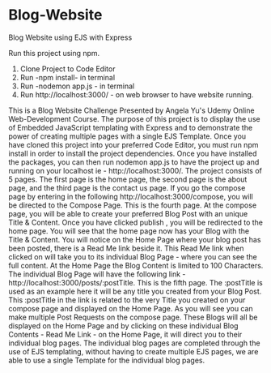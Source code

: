 # Blog-Website
Blog Website using EJS with Express

Run this project using npm.

1) Clone Project to Code Editor
2) Run -npm install- in terminal
3) Run -nodemon app.js - in terminal
4) Run http://localhost:3000/ - on web browser to have website running.

This is a Blog Website Challenge Presented by Angela Yu's Udemy Online Web-Development Course. The purpose of this project is to display the use of Embedded JavaScript templating with Express and to demonstrate the power of creating multiple pages with a single EJS Template.
Once you have cloned this project into your preferred Code Editor, you must run npm install in order to install the project dependencies. Once you have installed the packages, you can then run nodemon app.js to have the project up and running on your localhost ie - http://localhost:3000/.
The project consists of 5 pages. The first page is the home page, the second page is the about page, and the third page is the contact us page. If you go the compose page by entering in the following http://localhost:3000/compose, you will be directed to the Compose Page. This is the fourth page.
At the compose page, you will be able to create your preferred Blog Post with an unique Title & Content. Once you have clicked publish , you will be redirected to the home page. You will see that the home page now has your Blog with the Title & Content.  You will notice on the Home Page where your blog post has been posted, there is a Read Me link beside it.
This Read Me link when clicked on will take you to its individual Blog Page - where you can see the full content. At the Home Page the Blog Content is limited to 100 Characters. The individual Blog Page will have the  following link -http://localhost:3000/posts/:postTitle. This is the fifth page. The :postTitle is used as an example here it will be any title you created from your Blog Post.
This :postTitle in the link is related to the very Title you created on your compose page and displayed on the Home Page. As you will see you can make multiple Post Requests on the compose page. These Blogs will all be displayed on the Home Page and by clicking on these individual Blog Contents - Read Me Link -  on the Home Page, it will direct you to their individual blog pages.
The individual blog pages are completed through the use of EJS templating, without having to create multiple EJS pages, we are able to use a single Template for the individual blog pages.

